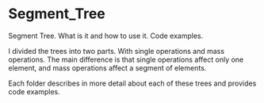 # Segment_Tree
Segment Tree. What is it and how to use it. Code examples.

I divided the trees into two parts. With single operations and mass operations. The main difference is that single operations affect only one element, and mass operations affect a segment of elements.

Each folder describes in more detail about each of these trees and provides code examples.
